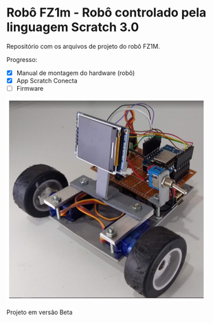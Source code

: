 # Robô FZ1m - Robô controlado pela linguagem Scratch 3.0
 Repositório com os arquivos de projeto do robô FZ1M.
 
 Progresso:
- [x] Manual de montagem do hardware (robô)
- [x] App Scratch Conecta
- [ ] Firmware
 
![My Image](docs/capa_fz1m.png)

Projeto em versão Beta
